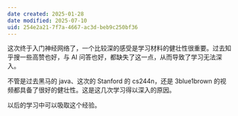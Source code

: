 ```yaml
---
date created: 2025-01-28
date modified: 2025-07-10
uid: 254e2a21-7f7a-4667-ac3d-beb9c250bf36
---
```


这次终于入门神经网络了，一个比较深的感受是学习材料的健壮性很重要。过去知乎搜一些高赞也好，与 AI 问答也好，都缺失了这一点，从而导致了学习无法深入。

不管是过去黑马的 java、这次的 Stanford 的 cs244n，还是 3blue1brown 的视频都具备了很好的健壮性。这是这几次学习得以深入的原因。

以后的学习中可以吸取这个经验。
